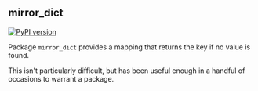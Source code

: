mirror_dict
-----------

[![PyPI version](https://badge.fury.io/py/mirror-dict.svg)](https://badge.fury.io/py/mirror-dict)

Package `mirror_dict` provides a mapping that returns the key if no value is found.

This isn't particularly difficult, but has been useful enough in a handful of occasions to warrant a package.
